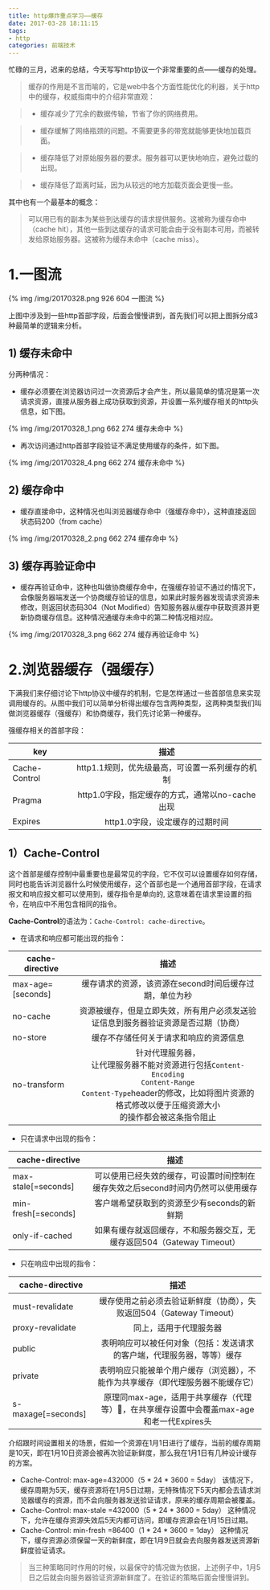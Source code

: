 ```yaml
---
title: http爆炸重点学习——缓存
date: 2017-03-28 18:11:15
tags:
- http
categories: 前端技术
---
```


忙碌的三月，迟来的总结，今天写写http协议一个非常重要的点——缓存的处理。

<!-- more -->

> 缓存的作用是不言而喻的，它是web中各个方面性能优化的利器，关于http中的缓存，权威指南中的介绍非常直观：

> - 缓存减少了冗余的数据传输，节省了你的网络费用。

> - 缓存缓解了网络瓶颈的问题。不需要更多的带宽就能够更快地加载页面。

> - 缓存降低了对原始服务器的要求。服务器可以更快地响应，避免过载的出现。

> - 缓存降低了距离时延，因为从较远的地方加载页面会更慢一些。

其中也有一个最基本的概念：

> 可以用已有的副本为某些到达缓存的请求提供服务。这被称为缓存命中（cache hit），其他一些到达缓存的请求可能会由于没有副本可用，而被转发给原始服务器。这被称为缓存未命中（cache miss）。

# 1.一图流
{% img /img/20170328.png 926 604 一图流 %}

上图中涉及到一些http首部字段，后面会慢慢讲到，首先我们可以把上图拆分成3种最简单的逻辑来分析。

## 1) 缓存未命中

分两种情况：
- 缓存必须要在浏览器访问过一次资源后才会产生，所以最简单的情况是第一次请求资源，直接从服务器上成功获取到资源，并设置一系列缓存相关的http头信息，如下图。

{% img /img/20170328_1.png 662 274 缓存未命中 %}

- 再次访问通过http首部字段验证不满足使用缓存的条件，如下图。

{% img /img/20170328_4.png 662 274 缓存未命中 %}

## 2) 缓存命中
- 缓存直接命中，这种情况也叫浏览器缓存命中（强缓存命中），这种直接返回状态码200（from cache）

{% img /img/20170328_2.png 662 274 缓存命中 %}


## 3) 缓存再验证命中
- 缓存再验证命中，这种也叫做协商缓存命中，在强缓存验证不通过的情况下，会像服务器端发送一个协商缓存验证的信息，如果此时服务器发现请求资源未修改，则返回状态码304（Not Modified）告知服务器从缓存中获取资源并更新协商缓存信息。这种情况通缓存未命中的第二种情况相对应。

{% img /img/20170328_3.png 662 274 缓存再验证命中 %}



# 2.浏览器缓存（强缓存）
下满我们来仔细讨论下http协议中缓存的机制，它是怎样通过一些首部信息来实现调用缓存的。从图中我们可以简单分析得出缓存包含两种类型，这两种类型我们叫做浏览器缓存（强缓存）和协商缓存，我们先讨论第一种缓存。

强缓存相关的首部字段：

| key | 描述 |
| ------------- |:-------------:| 
| Cache-Control | http1.1规则，优先级最高，可设置一系列缓存的机制 |
| Pragma | http1.0字段，指定缓存的方式，通常以no-cache出现 |
| Expires | http1.0字段，设定缓存的过期时间 |


## 1）Cache-Control

这个首部是缓存控制中最重要也是最常见的字段，它不仅可以设置缓存如何存储，同时也能告诉浏览器什么时候使用缓存，这个首部也是一个通用首部字段，在请求报文和响应报文都可以使用到，缓存指令是单向的, 这意味着在请求里设置的指令，在响应中不用包含相同的指令。

**Cache-Control**的语法为：`Cache-Control: cache-directive`。

- 在请求和响应都可能出现的指令：

| cache-directive | 描述 |
| --------------------- |:-------------------:| 
| max-age=[seconds] | 缓存请求的资源，该资源在second时间后缓存过期，单位为秒 |
| no-cache | 资源被缓存，但是立即失效，所有用户必须发送验证信息到服务器验证资源是否过期（协商） |
| no-store | 缓存不存储任何关于请求和响应的资源信息 |
| no-transform | 针对代理服务器，<br>让代理服务器不能对资源进行包括`Content-Encoding`<br>`Content-Range`<br>`Content-Type`header的修改，比如将图片资源的格式修改以便于压缩资源大小<br>的操作都会被这条指令阻止 |

- 只在请求中出现的指令：

| cache-directive | 描述 |
| --------------------- |:-------------------:| 
| max-stale[=seconds] | 可以使用已经失效的缓存，可设置时间控制在缓存失效之后second时间内仍然可以使用缓存 |
| min-fresh[=seconds] | 客户端希望获取到的资源至少有seconds的新鲜期 |
| only-if-cached | 如果有缓存就返回缓存，不和服务器交互，无缓存返回504（Gateway Timeout） |

- 只在响应中出现的指令：

| cache-directive | 描述 |
| --------------------- |:-------------------:| 
| must-revalidate | 缓存使用之前必须去验证新鲜度（协商），失败返回504（Gateway Timeout） |
| proxy-revalidate | 同上，适用于代理服务器 |
| public | 表明响应可以被任何对象（包括：发送请求的客户端，代理服务器，等等）缓存 |
| private | 表明响应只能被单个用户缓存（浏览器），不能作为共享缓存（即代理服务器不能缓存它） |
| s-maxage[=seconds] | 原理同max-age，适用于共享缓存（代理等），在共享缓存设置中会覆盖max-age和老一代Expires头 |

介绍跟时间设置相关的场景，假如一个资源在1月1日进行了缓存，当前的缓存周期是10天，即在1月10日资源会被再次验证新鲜度，那么我在1月1日有几种设计缓存的方案。

* Cache-Control: max-age=432000（5 * 24 * 3600 = 5day） 
该情况下，缓存周期为5天，缓存资源将在1月5日过期，无特殊情况下5天内都会去请求浏览器缓存的资源，而不会向服务器发送验证请求，原来的缓存周期会被覆盖。
* Cache-Control: max-stale =432000（5 * 24 * 3600 = 5day）
这种情况下，允许在缓存资源失效后5天内都可访问，即缓存资源会在1月15日过期。
* Cache-Control: min-fresh =86400（1 * 24 * 3600 = 1day）
这种情况下，缓存资源必须保留一天的新鲜度，即在1月9日就会去向服务器发送资源新鲜度验证请求。

> 当三种策略同时作用的时候，以最保守的情况做为依据，上述例子中，1月5日之后就会向服务器验证资源新鲜度了。在验证的策略后面会慢慢讲到。